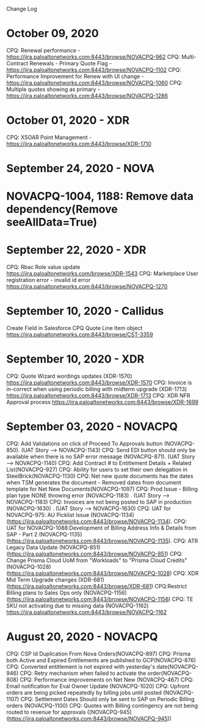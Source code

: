 Change Log

October 09, 2020
======================================================================================================
CPQ: Renewal performance - https://jira.paloaltonetworks.com:8443/browse/NOVACPQ-962
CPQ: Multi-Contract Renewals - Primary Quote Flag - https://jira.paloaltonetworks.com:8443/browse/NOVACPQ-1102
CPQ: Performance Improvement for Renew with UI change - https://jira.paloaltonetworks.com:8443/browse/NOVACPQ-1060
CPQ: Multiple quotes showing as primary - https://jira.paloaltonetworks.com:8443/browse/NOVACPQ-1286

October 01, 2020 - XDR
======================================================================================================
CPQ: XSOAR Point Management - https://jira.paloaltonetworks.com:8443/browse/XDR-1710

September 24, 2020 - NOVA
======================================================================================================
NOVACPQ-1004, 1188: Remove data dependency(Remove seeAllData=True)
======================================================================================================

September 22, 2020 - XDR
======================================================================================================
CPQ: Rbac Role value update https://jira.paloaltonetworks.com/browse/XDR-1543
CPQ: Marketplace User registration error - invalid id error https://jira.paloaltonetworks.com:8443/browse/NOVACPQ-1270

September 10, 2020 - Callidus
======================================================================================================
Create Field in Salesforce CPQ Quote Line Item object https://jira.paloaltonetworks.com:8443/browse/CST-3359

September 10, 2020 - XDR
======================================================================================================
CPQ: Quote Wizard wordings updates (XDR-1570) https://jira.paloaltonetworks.com:8443/browse/XDR-1570
CPQ: Invoice is in-correct when using periodic billing with midterm upgrade (XDR-1713) https://jira.paloaltonetworks.com:8443/browse/XDR-1713
CPQ: XDR NFR Approval process https://jira.paloaltonetworks.com:8443/browse/XDR-1699



September 03, 2020 - NOVACPQ
======================================================================================================
CPQ: Add Validations on click of Proceed To Approvals button (NOVACPQ-850). (UAT Story --> NOVACPQ-1143) 
CPQ: Send EDI button should only be available when there is no SAP error message (NOVACPQ-871). (UAT Story --> NOVACPQ-1140) 
CPQ: Add Contract # to Entitlement Details + Related List(NOVACPQ-927)
CPQ: Ability for users to set their own delegation in SteelBrick(NOVACPQ-1130)
CPQ: Net new quote documents has the dates when TSM generates the document - Removed dates from document template for Net New Documents(NOVACPQ-1097)
CPQ: Prod Issue - Billing plan type NONE throwing error (NOVACPQ-1183) . (UAT Story --> NOVACPQ-1183) 
CPQ: Invoices are not being posted to SAP in production (NOVACPQ-1630) . (UAT Story --> NOVACPQ-1630)
CPQ: UAT for NOVACPQ-975: AU Picklist Issue (NOVACPQ-1134) (https://jira.paloaltonetworks.com:8443/browse/NOVACPQ-1134).
CPQ: UAT for NOVACPQ-1088:Development of Billing Address Info & Details from SAP - Part 2 (NOVACPQ-1135) (https://jira.paloaltonetworks.com:8443/browse/NOVACPQ-1135).
CPQ: ATR Legacy Data Update (NOVACPQ-851) (https://jira.paloaltonetworks.com:8443/browse/NOVACPQ-851)
CPQ: Change Prisma Cloud UoM from "Workloads" to "Prisma Cloud Credits" (NOVACPQ-1028) (https://jira.paloaltonetworks.com:8443/browse/NOVACPQ-1028)
CPQ: XDR Mid Term Upgrade changes (XDR-681) (https://jira.paloaltonetworks.com:8443/browse/XDR-681)
CPQ:Restrict Billing plans to Sales Ops only (NOVACPQ-1156) (https://jira.paloaltonetworks.com:8443/browse/NOVACPQ-1156)
CPQ: TE SKU not activating due to missing data (NOVACPQ-1162) https://jira.paloaltonetworks.com:8443/browse/NOVACPQ-1162

August 20, 2020 - NOVACPQ
======================================================================================================
CPQ: CSP Id Duplication From Nova Orders(NOVACPQ-897)
CPQ: Prisma both Active and Expired Entitlements are published to GCP(NOVACPQ-876)
CPQ: Converted entitlement is not expired with yesterday's date(NOVACPQ-946)
CPQ: Retry mechanism when failed to activate the order(NOVACPQ-808)
CPQ: Performance improvements on Net New (NOVACPQ-467)
CPQ: Email notification for Eval Owner Update (NOVACPQ-1020)
CPQ: Upfront orders are being picked repeatedly by billing jobs until posted (NOVACPQ-1107)
CPQ: Settlement Dates Should only be sent to SAP on Periodic Billing orders (NOVACPQ-1100)
CPQ: Quotes with Billing contingency are not being routed to revenue for approvals ([NOVACPQ-945] (https://jira.paloaltonetworks.com:8443/browse/NOVACPQ-945))
